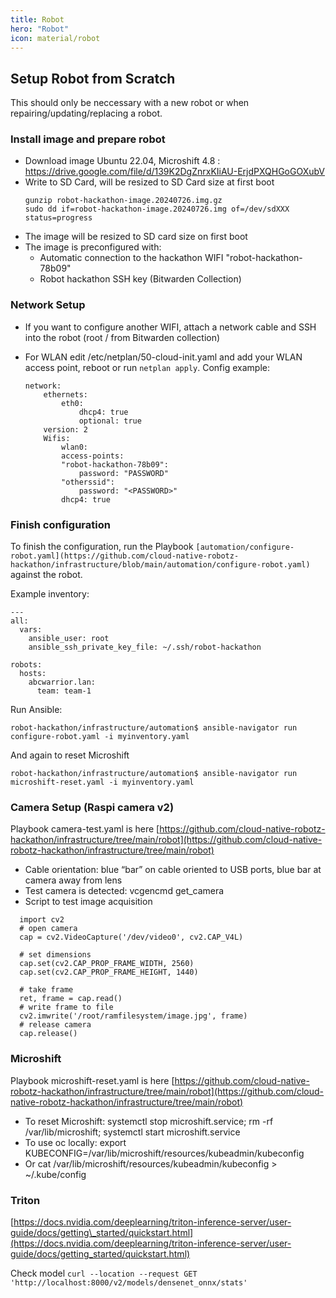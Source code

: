 ```yaml
---
title: Robot
hero: "Robot"
icon: material/robot
---
```


## Setup Robot from Scratch

This should only be neccessary with a new robot or when repairing/updating/replacing a robot.

### Install image and prepare robot

* Download image Ubuntu 22.04, Microshift 4.8 : <https://drive.google.com/file/d/139K2DgZnrxKIiAU-ErjdPXQHGoGOXubV>
* Write to SD Card, will be resized to SD Card size at first boot
    ```shell
    gunzip robot-hackathon-image.20240726.img.gz
    sudo dd if=robot-hackathon-image.20240726.img of=/dev/sdXXX status=progress
    ```
* The image will be resized to SD card size on first boot  
* The image is preconfigured with:
  * Automatic connection to the hackathon WIFI "robot-hackathon-78b09"
  * Robot hackathon SSH key (Bitwarden Collection)

### Network Setup

* If you want to configure another WIFI, attach a network cable and SSH into the robot (root / <PW> from Bitwarden collection) 
* For WLAN edit /etc/netplan/50-cloud-init.yaml and add your WLAN access point, reboot or run `netplan apply`. Config example:

    ```
    network:
        ethernets:
            eth0:
                dhcp4: true
                optional: true
        version: 2
        Wifis:
            wlan0:
            access-points: 
            "robot-hackathon-78b09":
                password: "PASSWORD"
            "otherssid":
                password: "<PASSWORD>"
            dhcp4: true
    ```

### Finish configuration

To finish the configuration, run the Playbook `[automation/configure-robot.yaml](https://github.com/cloud-native-robotz-hackathon/infrastructure/blob/main/automation/configure-robot.yaml)` against the robot.

Example inventory:

```
---
all:
  vars:
    ansible_user: root
    ansible_ssh_private_key_file: ~/.ssh/robot-hackathon

robots:
  hosts:
    abcwarrior.lan:
      team: team-1
```

Run Ansible:

```
robot-hackathon/infrastructure/automation$ ansible-navigator run configure-robot.yaml -i myinventory.yaml 
```

And again to reset Microshift

```
robot-hackathon/infrastructure/automation$ ansible-navigator run microshift-reset.yaml -i myinventory.yaml 
```

### Camera Setup (Raspi camera v2)

Playbook camera-test.yaml is here [https://github.com/cloud-native-robotz-hackathon/infrastructure/tree/main/robot](https://github.com/cloud-native-robotz-hackathon/infrastructure/tree/main/robot)

* Cable orientation: blue “bar” on cable oriented to USB ports, blue bar at camera away from lens
* Test camera is detected: vcgencmd get_camera
* Script to test image acquisition

```
  import cv2
  # open camera
  cap = cv2.VideoCapture('/dev/video0', cv2.CAP_V4L)

  # set dimensions
  cap.set(cv2.CAP_PROP_FRAME_WIDTH, 2560)
  cap.set(cv2.CAP_PROP_FRAME_HEIGHT, 1440)

  # take frame
  ret, frame = cap.read()
  # write frame to file
  cv2.imwrite('/root/ramfilesystem/image.jpg', frame)
  # release camera
  cap.release()
```

### Microshift

Playbook microshift-reset.yaml is here [https://github.com/cloud-native-robotz-hackathon/infrastructure/tree/main/robot](https://github.com/cloud-native-robotz-hackathon/infrastructure/tree/main/robot)

* To reset Microshift: systemctl stop microshift.service; rm -rf /var/lib/microshift; systemctl start microshift.service
* To use oc locally: export KUBECONFIG=/var/lib/microshift/resources/kubeadmin/kubeconfig
* Or cat /var/lib/microshift/resources/kubeadmin/kubeconfig > ~/.kube/config

### Triton

[https://docs.nvidia.com/deeplearning/triton-inference-server/user-guide/docs/getting\_started/quickstart.html](https://docs.nvidia.com/deeplearning/triton-inference-server/user-guide/docs/getting_started/quickstart.html)

Check model
`curl --location --request GET 'http://localhost:8000/v2/models/densenet_onnx/stats'`
